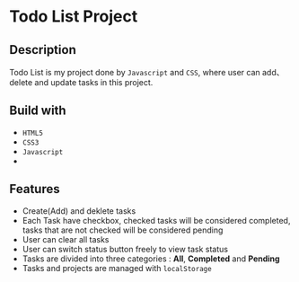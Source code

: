 # Todo List Project

## Description

Todo List is my project  done by `Javascript` and `CSS`,  where user can add、delete and update tasks in this project.



## Build with

- `HTML5`
- `CSS3`
- `Javascript`
- 

## Features

- Create(Add) and deklete tasks
- Each Task have checkbox, checked tasks will be considered completed, tasks that are not checked will be considered pending
- User can clear all tasks
- User can switch status button freely to view task status
- Tasks are divided into three categories : **All**, **Completed** and **Pending**
- Tasks and projects are managed with `localStorage`

